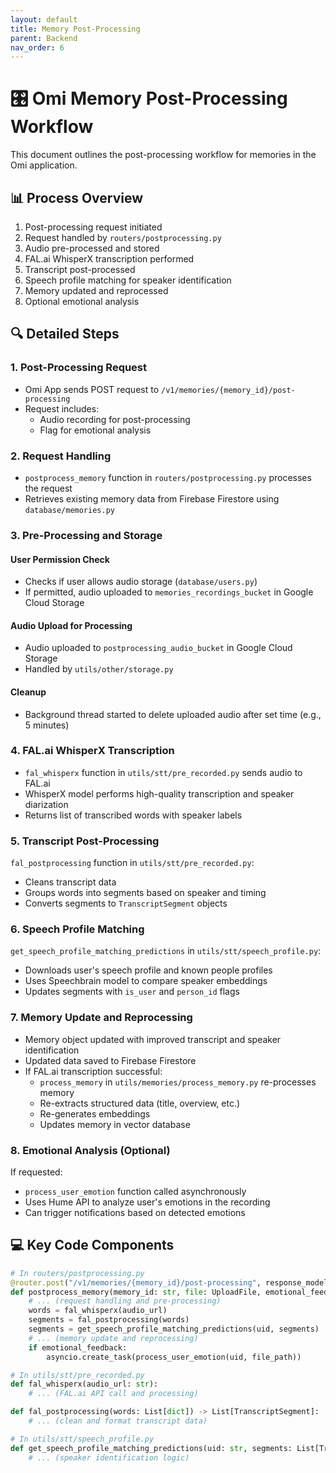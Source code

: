 ```yaml
---
layout: default
title: Memory Post-Processing
parent: Backend
nav_order: 6
---
```

# 🎛️ Omi Memory Post-Processing Workflow

This document outlines the post-processing workflow for memories in the Omi application.

## 📊 Process Overview

1. Post-processing request initiated
2. Request handled by `routers/postprocessing.py`
3. Audio pre-processed and stored
4. FAL.ai WhisperX transcription performed
5. Transcript post-processed
6. Speech profile matching for speaker identification
7. Memory updated and reprocessed
8. Optional emotional analysis

## 🔍 Detailed Steps

### 1. Post-Processing Request

- Omi App sends POST request to `/v1/memories/{memory_id}/post-processing`
- Request includes:
  - Audio recording for post-processing
  - Flag for emotional analysis

### 2. Request Handling

- `postprocess_memory` function in `routers/postprocessing.py` processes the request
- Retrieves existing memory data from Firebase Firestore using `database/memories.py`

### 3. Pre-Processing and Storage

#### User Permission Check
- Checks if user allows audio storage (`database/users.py`)
- If permitted, audio uploaded to `memories_recordings_bucket` in Google Cloud Storage

#### Audio Upload for Processing
- Audio uploaded to `postprocessing_audio_bucket` in Google Cloud Storage
- Handled by `utils/other/storage.py`

#### Cleanup
- Background thread started to delete uploaded audio after set time (e.g., 5 minutes)

### 4. FAL.ai WhisperX Transcription

- `fal_whisperx` function in `utils/stt/pre_recorded.py` sends audio to FAL.ai
- WhisperX model performs high-quality transcription and speaker diarization
- Returns list of transcribed words with speaker labels

### 5. Transcript Post-Processing

`fal_postprocessing` function in `utils/stt/pre_recorded.py`:
- Cleans transcript data
- Groups words into segments based on speaker and timing
- Converts segments to `TranscriptSegment` objects

### 6. Speech Profile Matching

`get_speech_profile_matching_predictions` in `utils/stt/speech_profile.py`:
- Downloads user's speech profile and known people profiles
- Uses Speechbrain model to compare speaker embeddings
- Updates segments with `is_user` and `person_id` flags

### 7. Memory Update and Reprocessing

- Memory object updated with improved transcript and speaker identification
- Updated data saved to Firebase Firestore
- If FAL.ai transcription successful:
  - `process_memory` in `utils/memories/process_memory.py` re-processes memory
  - Re-extracts structured data (title, overview, etc.)
  - Re-generates embeddings
  - Updates memory in vector database

### 8. Emotional Analysis (Optional)

If requested:
- `process_user_emotion` function called asynchronously
- Uses Hume API to analyze user's emotions in the recording
- Can trigger notifications based on detected emotions

## 💻 Key Code Components

```python
# In routers/postprocessing.py
@router.post("/v1/memories/{memory_id}/post-processing", response_model=Memory)
def postprocess_memory(memory_id: str, file: UploadFile, emotional_feedback: bool = False):
    # ... (request handling and pre-processing)
    words = fal_whisperx(audio_url)
    segments = fal_postprocessing(words)
    segments = get_speech_profile_matching_predictions(uid, segments)
    # ... (memory update and reprocessing)
    if emotional_feedback:
        asyncio.create_task(process_user_emotion(uid, file_path))

# In utils/stt/pre_recorded.py
def fal_whisperx(audio_url: str):
    # ... (FAL.ai API call and processing)

def fal_postprocessing(words: List[dict]) -> List[TranscriptSegment]:
    # ... (clean and format transcript data)

# In utils/stt/speech_profile.py
def get_speech_profile_matching_predictions(uid: str, segments: List[TranscriptSegment]):
    # ... (speaker identification logic)
